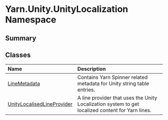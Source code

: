 # Yarn.Unity.UnityLocalization Namespace

## Summary




## Classes

|Name|Description|
|:---|:---|
|[LineMetadata](/docs/api/csharp/yarn.unity.unitylocalization.linemetadata.md)|Contains Yarn Spinner related metadata for Unity string table entries.|
|[UnityLocalisedLineProvider](/docs/api/csharp/yarn.unity.unitylocalization.unitylocalisedlineprovider.md)|A line provider that uses the Unity Localization system to get localized content for Yarn lines.|

